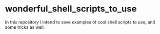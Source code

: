 # wonderful_shell_scripts_to_use
In this repository I intend to save examples of cool shell scripts to use, and some tricks as well.
